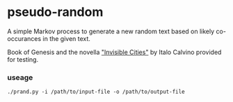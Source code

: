 # pseudo-random

A simple Markov process to generate a new random text based on likely co-occurances in the given text.

Book of Genesis and the novella ["Invisible Cities"](https://www.goodreads.com/book/show/9809.Invisible_Cities) by Italo Calvino provided for testing.

### useage

`./prand.py -i /path/to/input-file -o /path/to/output-file`
